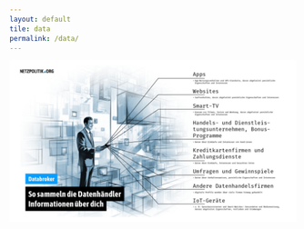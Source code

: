 ```yaml
---
layout: default
tile: data
permalink: /data/
---
```



![Inforgrafik Databroker](/media/NP_infografik_databroker_02_005-1536x864.jpg)
